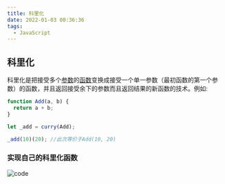 ```yaml
---
title: 科里化
date: 2022-01-03 00:36:36
tags: 
  - JavaScript
---
```


## 科里化

科里化是把接受多个[参数](https://zh.wikipedia.org/wiki/參數_(程式設計))的[函数](https://zh.wikipedia.org/wiki/函数)变换成接受一个单一参数（最初函数的第一个参数）的函数，并且返回接受余下的参数而且返回结果的新函数的技术。例如:

```javascript
function Add(a, b) {
  return a + b;
}

let _add = curry(Add);

_add(10)(20); //此次等价于Add(10, 20)
```



### 实现自己的科里化函数

![code](https://chromer-blog.oss-cn-shanghai.aliyuncs.com/blog/code-b856e3a4d3390885a667fa79c30bc9750ea4006899fff1bf5930f1321b177f97.png)

